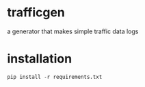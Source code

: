 # trafficgen
a generator that makes simple traffic data logs
# installation
`pip install -r requirements.txt`
